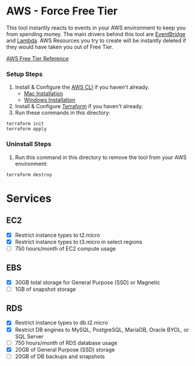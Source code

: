 # AWS - Force Free Tier

This tool instantly reacts to events in your AWS environment to keep you from spending money. 
The main drivers behind this tool are [EventBridge](https://aws.amazon.com/eventbridge/) and [Lambda](https://aws.amazon.com/lambda/).
AWS Resources you try to create will be instantly deleted if they would have taken you out of Free Tier.

[AWS Free Tier Reference](https://aws.amazon.com/free)

### Setup Steps
1. Install & Configure the [AWS CLI](https://docs.aws.amazon.com/cli/latest/userguide/install-cliv2.html) if you haven't already.
    - [Mac Installation](https://docs.aws.amazon.com/cli/latest/userguide/install-cliv2-mac.html#cliv2-mac-install-gui)
    - [Windows Installation](https://docs.aws.amazon.com/cli/latest/userguide/install-cliv2-windows.html#cliv2-windows-install)
2. Install & Configure [Terraform](https://www.terraform.io/downloads.html) if you haven't already.
3. Run these commands in this directory:
```
terraform init
terraform apply
```

### Uninstall Steps
1. Run this command in this directory to remove the tool from your AWS environment:
```
terraform destroy
```

# Services

## EC2
- [x] Restrict instance types to t2.micro
- [x] Restrict instance types to t3.micro in select regions
- [ ] 750 hours/month of EC2 compute usage

## EBS
- [x] 30GB total storage for General Purpose (SSD) or Magnetic
- [ ] 1GB of snapshot storage

## RDS
- [x] Restrict instance types to db.t2.micro
- [x] Restrict DB engines to MySQL, PostgreSQL, MariaDB, Oracle BYOL, or SQL Server
- [ ] 750 hours/month of RDS database usage
- [x] 20GB of General Purpose (SSD) storage
- [ ] 20GB of DB backups and snapshots
